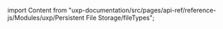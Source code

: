 
import Content from "uxp-documentation/src/pages/api-ref/reference-js/Modules/uxp/Persistent File Storage/fileTypes";

<Content query="product=photoshop"/>

